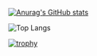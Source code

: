<!-- Facebook -->
<i class="fab fa-facebook-f"></i>

<!-- Twitter -->
<i class="fab fa-twitter"></i>

<!-- Google -->
<i class="fab fa-google"></i>

<!-- Instagram -->
<i class="fab fa-instagram"></i>

<!-- Linkedin -->
<i class="fab fa-linkedin-in"></i>

<!-- Pinterest -->
<i class="fab fa-pinterest"></i>

<!-- Vkontakte -->
<i class="fab fa-vk"></i>

<!-- Stack overflow -->
<i class="fab fa-stack-overflow"></i>

<!-- Youtube -->
<i class="fab fa-youtube"></i>

<!-- Slack -->
<i class="fab fa-slack-hash"></i>

<!-- Github -->
<i class="fab fa-github"></i>

<!-- Dribbble -->
<i class="fab fa-dribbble"></i>

<!-- Reddit -->
<i class="fab fa-reddit-alien"></i>

<!-- Whatsapp -->
<i class="fab fa-whatsapp"></i>

[![Anurag's GitHub stats](https://github-readme-stats.vercel.app/api?username=tanya-dim-yo&show_icons=true)](https://github.com/anuraghazra/github-readme-stats)

![Top Langs](https://github-readme-stats.vercel.app/api/top-langs/?username=tanya-dim-yo&size_weight=0.5&count_weight=0.5)

[![trophy](https://github-profile-trophy.vercel.app/?username=tanya-dim-yo&theme=flat&margin-w=15&no-frame=true&title=Commits,Repositories,Experience)](https://github.com/ryo-ma/github-profile-trophy)
